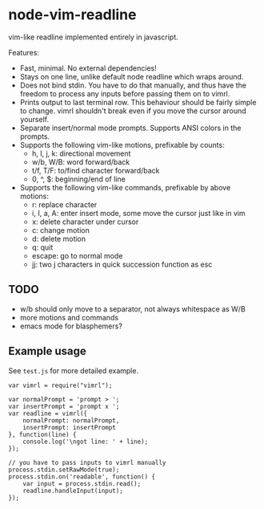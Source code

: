 node-vim-readline
=================
vim-like readline implemented entirely in javascript.

Features:
* Fast, minimal. No external dependencies!
* Stays on one line, unlike default node readline which wraps around.
* Does not bind stdin. You have to do that manually, and thus have the freedom
  to process any inputs before passing them on to vimrl.
* Prints output to last terminal row. This behaviour should be fairly simple to
  change. vimrl shouldn't break even if you move the cursor around yourself.
* Separate insert/normal mode prompts. Supports ANSI colors in the prompts.
* Supports the following vim-like motions, prefixable by counts:
    * h, l, j, k: directional movement
    * w/b, W/B: word forward/back
    * t/f, T/F: to/find character forward/back
    * 0, ^, $: beginning/end of line
* Supports the following vim-like commands, prefixable by above motions:
    * r: replace character
    * i, I, a, A: enter insert mode, some move the cursor just like in vim
    * x: delete character under cursor
    * c: change motion
    * d: delete motion
    * q: quit
    * escape: go to normal mode
    * jj: two j characters in quick succession function as esc

TODO
----
* w/b should only move to a separator, not always whitespace as W/B
* more motions and commands
* emacs mode for blasphemers?

Example usage
-------------
See `test.js` for more detailed example.

```
var vimrl = require("vimrl");

var normalPrompt = 'prompt > ';
var insertPrompt = 'prompt x ';
var readline = vimrl({
    normalPrompt: normalPrompt,
    insertPrompt: insertPrompt
}, function(line) {
    console.log('\ngot line: ' + line);
});

// you have to pass inputs to vimrl manually
process.stdin.setRawMode(true);
process.stdin.on('readable', function() {
    var input = process.stdin.read();
    readline.handleInput(input);
});
```
